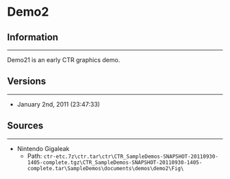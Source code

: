 # Demo2

## Information
---
Demo21 is an early CTR graphics demo.

## Versions
---
- January 2nd, 2011 (23:47:33)

## Sources
---
- Nintendo Gigaleak
    - Path: ``ctr-etc.7z\ctr.tar\ctr\CTR_SampleDemos-SNAPSHOT-20110930-1405-complete.tgz\CTR_SampleDemos-SNAPSHOT-20110930-1405-complete.tar\SampleDemos\documents\demos\demo2\Fig\``